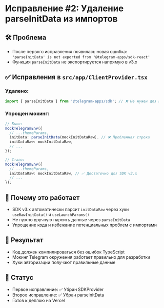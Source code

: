 # Исправление #2: Удаление parseInitData из импортов

## 🛠 Проблема
- После первого исправления появилась новая ошибка: `'parseInitData' is not exported from '@telegram-apps/sdk-react'`
- Функция `parseInitData` не экспортируется напрямую в v3.x

## ✅ Исправления в `src/app/ClientProvider.tsx`

### Удалено:
```typescript
import { parseInitData } from '@telegram-apps/sdk'; // ❌ Не нужен для мокинга
```

### Упрощен мокинг:
```typescript
// Было:
mockTelegramEnv({
  // ...themeParams,
  initData: parseInitData(mockInitDataRaw), // ❌ Проблемная строка
  initDataRaw: mockInitDataRaw,
  // ...
});

// Стало:
mockTelegramEnv({
  // ...themeParams,
  initDataRaw: mockInitDataRaw, // ✅ Достаточно для SDK v3.x
  // ...
});
```

## 🎯 Почему это работает
- SDK v3.x автоматически парсит `initDataRaw` через хуки `useRawInitData()` и `useLaunchParams()`
- Не нужно вручную парсить данные через `parseInitData`
- Упрощение кода и избежание потенциальных проблем с импортами

## 🚀 Результат
- Код должен компилироваться без ошибок TypeScript
- Мокинг Telegram окружения работает правильно для разработки
- Хуки авторизации получают правильные данные

## 📝 Статус
- Первое исправление: ✅ Убран SDKProvider
- Второе исправление: ✅ Убран parseInitData 
- Готов к деплою на Vercel
